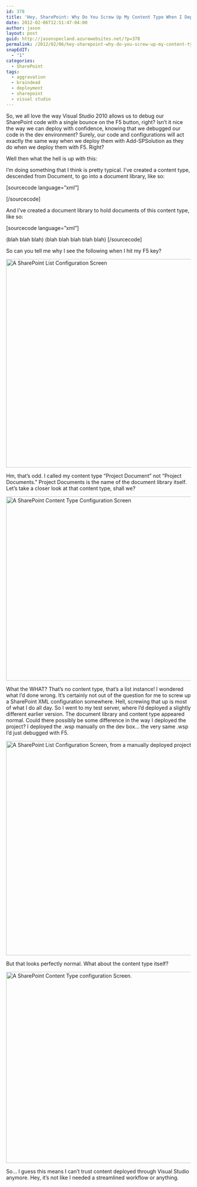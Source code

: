 ```yaml
---
id: 378
title: 'Hey, SharePoint: Why Do You Screw Up My Content Type When I Deploy It Through Visual Studio?'
date: 2012-02-06T12:51:47-04:00
author: jason
layout: post
guid: http://jasonspecland.azurewebsites.net/?p=378
permalink: /2012/02/06/hey-sharepoint-why-do-you-screw-up-my-content-type-when-i-deploy-it-through-visual-studio/
snapEdIT:
  - "1"
categories:
  - SharePoint
tags:
  - aggravation
  - braindead
  - deployment
  - sharepoint
  - visual studio
---
```

So, we all love the way Visual Studio 2010 allows us to debug our SharePoint code with a single bounce on the F5 button, right? Isn&#8217;t it nice the way we can deploy with confidence, knowing that we debugged our code in the dev environment? Surely, our code and configurations will act exactly the same way when we deploy them with Add-SPSolution as they do when we deploy them with F5. Right?

Well then what the hell is up with this:

I&#8217;m doing something that I think is pretty typical. I&#8217;ve created a content type, descended from Document, to go into a document library, like so:

[sourcecode language=&#8221;xml&#8221;]  
<?xml version="1.0" encoding="utf-8"?>

  
<Elements xmlns="http://schemas.microsoft.com/sharepoint/">  
<!-- Parent ContentType: Document (0x0101) -->

  
<ContentType ID="0x010100abd74e6994114664b1ca6a8a710ff8cb" Name="Project Document" Group="WMC Project Management" Description="Document related to a project in the PMO portfolio." Inherits="TRUE" Version="0">  
<FieldRefs>  
<FieldRef ID="{B61A9DBA-5714-4E44-98AE-D410F84874BB}" Name="PortfolioProjectName" DisplayName="Portfolio Project Name" />  
<FieldRef ID="{811A8F99-3336-41AF-A1B1-C9DC624085C2}" Name="PortfolioProjectUrl" DisplayName="Portfolio Project URL" />  
<FieldRef ID="{938CF8E5-CCB2-49B1-91A6-595EB741F532}" Name="PortfolioProjectListItemId" DisplayName="Portfolio Project List Item ID" />  
<FieldRef ID="{9BE2CEAE-351D-4BC1-881B-44C7091FD501}" Name="ProjectDocumentType" DisplayName="Project Document Type" />  
</FieldRefs>  
</ContentType>  
</Elements>  
[/sourcecode]

And I&#8217;ve created a document library to hold documents of this content type, like so:

[sourcecode language=&#8221;xml&#8221;]  
<?xml version="1.0" encoding="utf-8"?>

  
<List xmlns:ows="Microsoft SharePoint" Title="Project Documents" Direction="$Resources:Direction;" FolderCreation="TRUE" EnableContentTypes="TRUE" Url="PMOProjectDocuments-ProjectDocumentLibrary" BaseType="1" xmlns="http://schemas.microsoft.com/sharepoint/">  
<MetaData>  
<ContentTypes>  
<ContentTypeRef ID="0x010100abd74e6994114664b1ca6a8a710ff8cb" />  
</ContentTypes>  
<Fields>  
(blah blah blah)  
</Fields>  
(blah blah blah blah blah)  
</MetaData>  
</List>  
[/sourcecode]

So can you tell me why I see the following when I hit my F5 key?

[<img class="alignnone size-full wp-image-382" title="List Configuration From Visual Studio" src="http://jasonspecland.azurewebsites.net/wp-content/uploads/2012/02/list_info_visual_studio.png" alt="A SharePoint List Configuration Screen" width="954" height="567" srcset="/wp-content/uploads/2012/02/list_info_visual_studio.png 954w, /wp-content/uploads/2012/02/list_info_visual_studio-300x178.png 300w" sizes="(max-width: 954px) 100vw, 954px" />](http://jasonspecland.azurewebsites.net/wp-content/uploads/2012/02/list_info_visual_studio.png)

Hm, that&#8217;s odd. I called my content type &#8220;Project Document&#8221; not &#8220;Project Documents.&#8221; Project Documents is the name of the document library itself. Let&#8217;s take a closer look at that content type, shall we?

[<img class="alignnone size-full wp-image-380" title="Content Type in Visual Studio" src="http://jasonspecland.azurewebsites.net/wp-content/uploads/2012/02/content_type_visual_studio.png" alt="A SharePoint Content Type Configuration Screen" width="1062" height="501" srcset="/wp-content/uploads/2012/02/content_type_visual_studio.png 1062w, /wp-content/uploads/2012/02/content_type_visual_studio-300x141.png 300w, /wp-content/uploads/2012/02/content_type_visual_studio-1024x483.png 1024w" sizes="(max-width: 1062px) 100vw, 1062px" />](http://jasonspecland.azurewebsites.net/wp-content/uploads/2012/02/content_type_visual_studio.png)

What the WHAT? That&#8217;s no content type, that&#8217;s a list instance! I wondered what I&#8217;d done wrong. It&#8217;s certainly not out of the question for me to screw up a SharePoint XML configuration somewhere. Hell, screwing that up is most of what I do all day. So I went to my test server, where I&#8217;d deployed a slightly different earlier version. The document library and content type appeared normal. Could there possibly be some difference in the way I deployed the project? I deployed the .wsp manually on the dev box&#8230; the very same .wsp I&#8217;d just debugged with F5.

[<img class="alignnone size-full wp-image-381" title="List Configuration with Manual Deployment" src="http://jasonspecland.azurewebsites.net/wp-content/uploads/2012/02/list_info_manual_deploy.png" alt="A SharePoint List Configuration Screen, from a manually deployed project." width="938" height="583" srcset="/wp-content/uploads/2012/02/list_info_manual_deploy.png 938w, /wp-content/uploads/2012/02/list_info_manual_deploy-300x186.png 300w" sizes="(max-width: 938px) 100vw, 938px" />](http://jasonspecland.azurewebsites.net/wp-content/uploads/2012/02/list_info_manual_deploy.png)

But that looks perfectly normal. What about the content type itself?

[<img class="alignnone size-full wp-image-379" title="Content Type with Manual Deployment" src="http://jasonspecland.azurewebsites.net/wp-content/uploads/2012/02/content_type_manual_deployment.png" alt="A SharePoint Content Type configuration Screen." width="1005" height="520" srcset="/wp-content/uploads/2012/02/content_type_manual_deployment.png 1005w, /wp-content/uploads/2012/02/content_type_manual_deployment-300x155.png 300w" sizes="(max-width: 1005px) 100vw, 1005px" />](http://jasonspecland.azurewebsites.net/wp-content/uploads/2012/02/content_type_manual_deployment.png)

So&#8230; I guess this means I can&#8217;t trust content deployed through Visual Studio anymore. Hey, it&#8217;s not like I needed a streamlined workflow or anything.